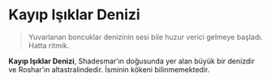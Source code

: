 # Kayıp Işıklar Denizi

> Yuvarlanan boncuklar denizinin sesi bile huzur verici gelmeye başladı. Hatta ritmik.

**Kayıp Işıklar Denizi**, Shadesmar’ın doğusunda yer alan büyük bir denizdir ve Roshar’ın altastralindedir. İsminin kökeni bilinmemektedir.
